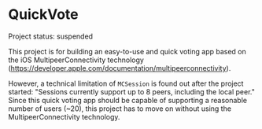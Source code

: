# QuickVote

Project status: suspended

This project is for building an easy-to-use and quick voting app based on the iOS MultipeerConnectivity technology (https://developer.apple.com/documentation/multipeerconnectivity).

However, a technical limitation of `MCSession` is found out after the project started: "Sessions currently support up to 8 peers, including the local peer." Since this quick voting app should be capable of supporting a reasonable number of users (~20), this project has to move on without using the MultipeerConnectivity technology. 
